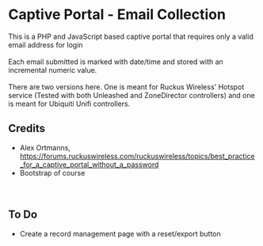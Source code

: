 # Captive Portal - Email Collection
This is a PHP and JavaScript based captive portal that requires only a valid email address for login<br><br>
Each email submitted is marked with date/time and stored with an incremental numeric value.
<br><br>
There are two versions here. One is meant for Ruckus Wireless' Hotspot service (Tested with both Unleashed and ZoneDirector controllers) and one is meant for Ubiquiti Unifi controllers.

## Credits
- Alex Ortmanns, https://forums.ruckuswireless.com/ruckuswireless/topics/best_practice_for_a_captive_portal_without_a_password <br>
- Bootstrap of course<br>
<br><br>
## To Do
- Create a record management page with a reset/export button <br>

